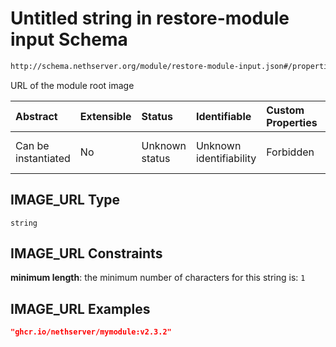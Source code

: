 # Untitled string in restore-module input Schema

```txt
http://schema.nethserver.org/module/restore-module-input.json#/properties/environment/properties/IMAGE_URL
```

URL of the module root image

| Abstract            | Extensible | Status         | Identifiable            | Custom Properties | Additional Properties | Access Restrictions | Defined In                                                                             |
| :------------------ | :--------- | :------------- | :---------------------- | :---------------- | :-------------------- | :------------------ | :------------------------------------------------------------------------------------- |
| Can be instantiated | No         | Unknown status | Unknown identifiability | Forbidden         | Allowed               | none                | [restore-module-input.json\*](module/restore-module-input.json "open original schema") |

## IMAGE\_URL Type

`string`

## IMAGE\_URL Constraints

**minimum length**: the minimum number of characters for this string is: `1`

## IMAGE\_URL Examples

```json
"ghcr.io/nethserver/mymodule:v2.3.2"
```

